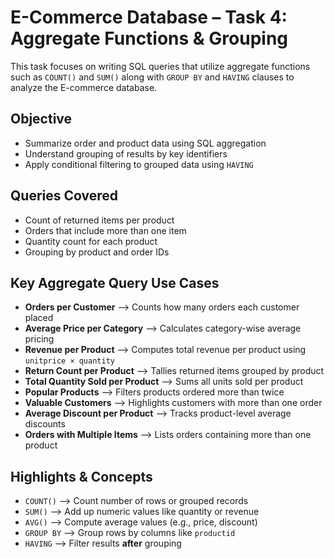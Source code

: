 # E-Commerce Database – Task 4: Aggregate Functions & Grouping

This task focuses on writing SQL queries that utilize aggregate functions such as `COUNT()` and `SUM()` along with `GROUP BY` and `HAVING` clauses to analyze the E-commerce database.


## Objective

- Summarize order and product data using SQL aggregation
- Understand grouping of results by key identifiers
- Apply conditional filtering to grouped data using `HAVING`

## Queries Covered

- Count of returned items per product
- Orders that include more than one item
- Quantity count for each product
- Grouping by product and order IDs

## Key Aggregate Query Use Cases

- **Orders per Customer**  -->            Counts how many orders each customer placed
- **Average Price per Category**  -->      Calculates category-wise average pricing
- **Revenue per Product**  -->            Computes total revenue per product using `unitprice × quantity`
- **Return Count per Product**  -->        Tallies returned items grouped by product
- **Total Quantity Sold per Product**  --> Sums all units sold per product
- **Popular Products**  -->                Filters products ordered more than twice
- **Valuable Customers**  -->              Highlights customers with more than one order
- **Average Discount per Product**  -->    Tracks product-level average discounts
- **Orders with Multiple Items**  -->      Lists orders containing more than one product

## Highlights & Concepts

- `COUNT()`   -->   Count number of rows or grouped records      
- `SUM()`     -->   Add up numeric values like quantity or revenue 
- `AVG()`     -->   Compute average values (e.g., price, discount)
- `GROUP BY`  -->   Group rows by columns like `productid`     
- `HAVING`    -->   Filter results **after** grouping 

